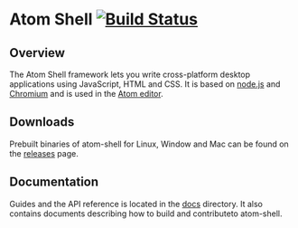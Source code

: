 # Atom Shell [![Build Status](https://travis-ci.org/atom/atom-shell.svg?branch=master)](https://travis-ci.org/atom/atom-shell)

## Overview

The Atom Shell framework lets you write cross-platform desktop applications
using JavaScript, HTML and CSS. It is based on [node.js](http://nodejs.org) and
[Chromium](http://www.chromium.org) and is used in the [Atom
editor](https://github.com/atom/atom).

## Downloads

Prebuilt binaries of atom-shell for Linux, Window and Mac can be found on the
[releases](https://github.com/atom/atom-shell/releases) page.

## Documentation

Guides and the API reference is located in the
[docs](https://github.com/atom/atom-shell/tree/master/docs) directory. It also
contains documents describing how to build and contributeto atom-shell.
